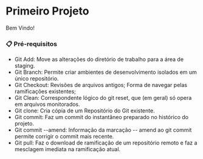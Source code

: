 # Primeiro Projeto
Bem Vindo!

### 📋 Pré-requisitos
- Git Add: Move as alterações do diretório de trabalho para a área de staging.
- Git Branch: Permite criar ambientes de desenvolvimento isolados em um único repositório.
- Git Checkout: Revisões de arquivos antigos; Forma de navegar pelas ramificações existentes;
- Git Clean: Correspondente lógico do git reset, que (em geral) só opera em arquivos monitorados.
- Git clone: Cria cópia de um Repositório do Git existente. 
- Git commit: Faz um commit do instantâneo preparado no histórico do projeto.
- Git commit --amend: Informação da marcação -- amend ao git commit permite corrigir o commit mais recente.
- Git pull: Faz o download de ramificação de um repositório remoto e faz a mesclagem imediata na ramificação atual. 
